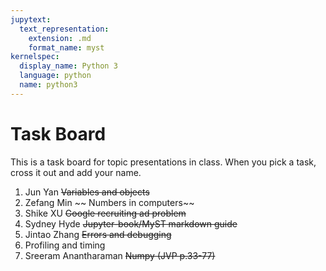 ```yaml
---
jupytext:
  text_representation:
    extension: .md
    format_name: myst
kernelspec:
  display_name: Python 3
  language: python
  name: python3
---
```


# Task Board

This is a task board for topic presentations in class.
When you pick a task, cross it out and add your name.

1. Jun Yan ~~Variables and objects~~ 
2. Zefang Min ~~ Numbers in computers~~
3. Shike XU ~~Google recruiting ad problem~~
4. Sydney Hyde ~~Jupyter-book/MyST markdown guide~~
5. Jintao Zhang ~~Errors and debugging~~
6. Profiling and timing
7. Sreeram Anantharaman ~~Numpy (JVP p.33-77)~~
